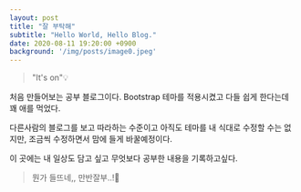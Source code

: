 ```yaml
---
layout: post
title: "잘 부탁해"
subtitle: "Hello World, Hello Blog."
date: 2020-08-11 19:20:00 +0900
background: '/img/posts/image0.jpeg'
---
```


> "It's on"💡

처음 만들어보는 공부 블로그이다. Bootstrap 테마를 적용시켰고 다들 쉽게 한다는데 꽤 애를 먹었다. 

다른사람의 블로그를 보고 따라하는 수준이고 아직도 테마를 내 식대로 수정할 수는 없지만, 조금씩 수정하면서 맘에 들게 바꿀예정이다. 

이 곳에는 내 일상도 담고 싶고 무엇보다 공부한 내용을 기록하고싶다.

> 뭔가 들뜨네,, 만반잘부..!🙏


